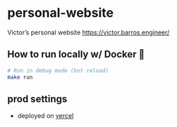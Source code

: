 # personal-website

Victor’s personal website
https://victor.barros.engineer/

## How to run locally w/ Docker 🐳

```sh
# Run in debug mode (hot reload)
make run
```

## prod settings

- deployed on [vercel](https://vercel.com/victorabarros-proj/victor-barros-website)

<!--
TODO

- add linkedin recommendations (https://www.linkedin.com/in/victor-barros-dev/details/recommendations/), like https://cekrem.github.io/ from here https://github.com/cekrem/cekrem.github.io
- add preview to sextou page
  - https://www.google.com/search?q=how+to+add+preview+to+webpage,+so+show+the+preview+when+send+the+link+on+whatsapp&ie=UTF-8&oe=UTF-8&hl=en-us&client=safari&safe=active
  - https://chatgpt.com/share/6827d918-3054-800a-8736-f9cb2fb2c3cb
- Universal & Accessible UI Components for React Native & Web https://v1.gluestack.io/ui/v1
- improve termgifforge idea w/ https://www.cheapui.com/ or https://lovable.dev/
- [How to set up a tracking pixel with Google Tag Manager?](https://cookie-script.com/blog/tracking-pixel)


-->
